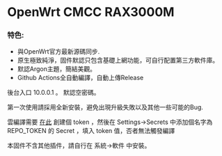 # OpenWrt CMCC RAX3000M 

### 特色:

+ 與OpenWrt官方最新源碼同步.
+ 原生極致純淨，固件默認只包含基礎上網功能，可自行配置第三方軟件庫。
+ 默認Argon主題，簡結美觀。
+ Github Actions全自動編譯，自動上傳Release

後台入口 10.0.0.1 。
默認空密碼。

第一次使用請採用全新安裝，避免出現升級失敗以及其他一些可能的Bug.

雲編譯需要 [在此](https://github.com/settings/tokens) 創建個 token ，然後在 Settings->Secrets 中添加個名字為 REPO_TOKEN 的 Secret ，填入 token 值，否者無法觸發編譯

本固件不含其他插件，請自行在 系統->軟件 中安裝。
